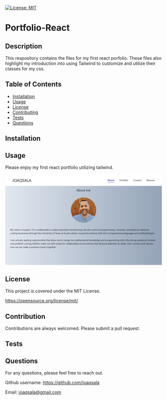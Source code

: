 
  [![License: MIT](https://img.shields.io/badge/License-MIT-yellow.svg)](https://opensource.org/license/mit/)

  # Portfolio-React

  ## Description
  
  This respository contains the files for my first react porfolio. These files also highlight my introduction into using Tailwind to customize and utilize their classes for my css.

  ## Table of Contents

- [Installation](#installation)
- [Usage](#usage)
- [License](#license)
- [Contributing](#contribution)
- [Tests](#tests)
- [Questions](#questions)


## Installation




## Usage 

Please enjoy my first react portfolio utilizing tailwind.

![Readme generator prompts](./assets/screenshot-portfolio-homepage.png)




## License

This project is covered under the MIT License.
 
  https://opensource.org/license/mit/


## Contribution

Contributions are always welcomed. Please submit a pull request.


## Tests




## Questions

For any questions, please feel free to reach out. 

Github username: https://github.com/joaqsala

Email: joaqsala@gmail.com
